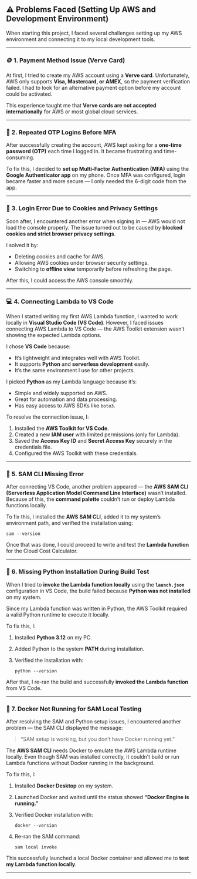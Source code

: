 
## ⚠️ Problems Faced (Setting Up AWS and Development Environment)

When starting this project, I faced several challenges setting up my AWS environment and connecting it to my local development tools.

---

### 🪙 1. **Payment Method Issue (Verve Card)**

At first, I tried to create my AWS account using a **Verve card**.
Unfortunately, AWS only supports **Visa, Mastercard, or AMEX**, so the payment verification failed.
I had to look for an alternative payment option before my account could be activated.

This experience taught me that **Verve cards are not accepted internationally** for AWS or most global cloud services.

---

### 🔁 2. **Repeated OTP Logins Before MFA**

After successfully creating the account, AWS kept asking for a **one-time password (OTP)** each time I logged in.
It became frustrating and time-consuming.

To fix this, I decided to **set up Multi-Factor Authentication (MFA)** using the **Google Authenticator app** on my phone.
Once MFA was configured, login became faster and more secure — I only needed the 6-digit code from the app.

---

### 🍪 3. **Login Error Due to Cookies and Privacy Settings**

Soon after, I encountered another error when signing in — AWS would not load the console properly.
The issue turned out to be caused by **blocked cookies and strict browser privacy settings**.

I solved it by:

* Deleting cookies and cache for AWS.
* Allowing AWS cookies under browser security settings.
* Switching to **offline view** temporarily before refreshing the page.

After this, I could access the AWS console smoothly.

---

### 💻 4. **Connecting Lambda to VS Code**

When I started writing my first AWS Lambda function, I wanted to work locally in **Visual Studio Code (VS Code)**.
However, I faced issues connecting AWS Lambda to VS Code — the AWS Toolkit extension wasn’t showing the expected Lambda options.

I chose **VS Code** because:

* It’s lightweight and integrates well with AWS Toolkit.
* It supports **Python** and **serverless development** easily.
* It’s the same environment I use for other projects.

I picked **Python** as my Lambda language because it’s:

* Simple and widely supported on AWS.
* Great for automation and data processing.
* Has easy access to AWS SDKs like `boto3`.

To resolve the connection issue, I:

1. Installed the **AWS Toolkit for VS Code**.
2. Created a new **IAM user** with limited permissions (only for Lambda).
3. Saved the **Access Key ID** and **Secret Access Key** securely in the credentials file.
4. Configured the AWS Toolkit with these credentials.

---

### 🧰 5. **SAM CLI Missing Error**

After connecting VS Code, another problem appeared —
the **AWS SAM CLI (Serverless Application Model Command Line Interface)** wasn’t installed.
Because of this, the **command palette** couldn’t run or deploy Lambda functions locally.

To fix this, I installed the **AWS SAM CLI**, added it to my system’s environment path, and verified the installation using:

```
sam --version
```

Once that was done, I could proceed to write and test the **Lambda function** for the Cloud Cost Calculator.

---

### 🐍 6. **Missing Python Installation During Build Test**

When I tried to **invoke the Lambda function locally** using the **`launch.json`** configuration in VS Code,
the build failed because **Python was not installed** on my system.

Since my Lambda function was written in Python, the AWS Toolkit required a valid Python runtime to execute it locally.

To fix this, I:

1. Installed **Python 3.12** on my PC.
2. Added Python to the system **PATH** during installation.
3. Verified the installation with:

   ```
   python --version
   ```

After that, I re-ran the build and successfully **invoked the Lambda function** from VS Code.

---

### 🐳 7. **Docker Not Running for SAM Local Testing**

After resolving the SAM and Python setup issues, I encountered another problem —
the SAM CLI displayed the message:

> “SAM setup is working, but you don’t have Docker running yet.”

The **AWS SAM CLI** needs Docker to emulate the AWS Lambda runtime locally.
Even though SAM was installed correctly, it couldn’t build or run Lambda functions without Docker running in the background.

To fix this, I:

1. Installed **Docker Desktop** on my system.
2. Launched Docker and waited until the status showed **“Docker Engine is running.”**
3. Verified Docker installation with:

   ```
   docker --version
   ```
4. Re-ran the SAM command:

   ```
   sam local invoke
   ```

This successfully launched a local Docker container and allowed me to **test my Lambda function locally**.

---

